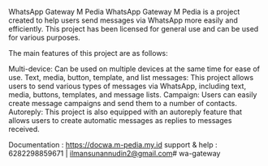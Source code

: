 WhatsApp Gateway M Pedia
WhatsApp Gateway M Pedia is a project created to help users send messages via WhatsApp more easily and efficiently. This project has been licensed for general use and can be used for various purposes.

The main features of this project are as follows:

Multi-device: Can be used on multiple devices at the same time for ease of use.
Text, media, button, template, and list messages: This project allows users to send various types of messages via WhatsApp, including text, media, buttons, templates, and message lists.
Campaign: Users can easily create message campaigns and send them to a number of contacts.
Autoreply: This project is also equipped with an autoreply feature that allows users to create automatic messages as replies to messages received.

Documentation : https://docwa.m-pedia.my.id
support & help : 6282298859671 | ilmansunannudin2@gmail.com# wa-gateway
